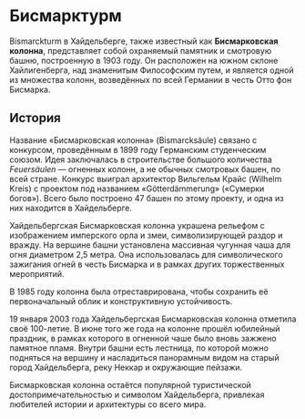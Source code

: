 # Бисмарктурм

Bismarckturm в Хайдельберге, также известный как **Бисмарковская колонна**, представляет собой охраняемый памятник и смотровую башню, построенную в 1903 году. Он расположен на южном склоне Хайлигенберга, над знаменитым Философским путем, и является одной из множества колонн, возведённых по всей Германии в честь Отто фон Бисмарка.

## История
Название «Бисмарковская колонна» (Bismarcksäule) связано с конкурсом, проведённым в 1899 году Германским студенческим союзом. Идея заключалась в строительстве большого количества *Feuersäulen* — огненных колонн, а не обычных смотровых башен, по всей стране. Конкурс выиграл архитектор Вильгельм Крайс (Wilhelm Kreis) с проектом под названием «Götterdämmerung» («Сумерки богов»). Всего было построено 47 башен по этому проекту, и одна из них находится в Хайдельберге.

Хайдельбергская Бисмарковская колонна украшена рельефом с изображением имперского орла и змеи, символизирующей раздор и вражду. На вершине башни установлена массивная чугунная чаша для огня диаметром 2,5 метра. Она использовалась для символического зажигания огней в честь Бисмарка и в рамках других торжественных мероприятий.

В 1985 году колонна была отреставрирована, чтобы сохранить её первоначальный облик и конструктивную устойчивость.

19 января 2003 года Хайдельбергская Бисмарковская колонна отметила своё 100-летие. В июне того же года на колонне прошёл юбилейный праздник, в рамках которого в огненной чаше было вновь зажжено памятное пламя. Внутри башни есть лестница, по которой можно подняться на вершину и насладиться панорамным видом на старый город Хайдельберга, реку Неккар и окружающие пейзажи.

Бисмарковская колонна остаётся популярной туристической достопримечательностью и символом Хайдельберга, привлекая любителей истории и архитектуры со всего мира.
